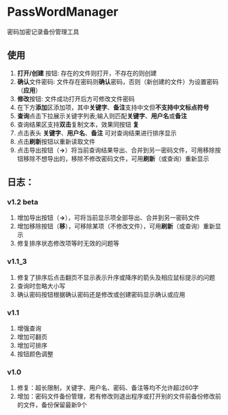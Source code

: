 # PassWordManager
密码加密记录备份管理工具

## 使用
1. **打开/创建** 按钮: 存在的文件则打开，不存在的则创建
2. **确认**文件密码: 文件存在密码则**确认**密码，否则（新创建的文件）为设置密码（**应用**）
3. **修改**按钮: 文件成功打开后方可修改文件密码
4. 在下方**添加**区添加项，其中**关键字**、**备注**支持中文但**不支持中文标点符号**
5. **查询**点击下拉展示关键字列表;输入则匹配**关键字**、**用户名**或**备注**
6. 查询结果区支持**双击**复制文本，效果同按钮 **复**
7. 点击表头 **关键字**、**用户名**、**备注** 可对查询结果进行排序显示
8. 点击**刷新**按钮以重新读取文件
9. 点击导出按钮（**->**）将当前查询结果导出、合并到另一密码文件，可用移除按钮移除不想导出的，移除不修改密码文件，可用**刷新**（或查询）重新显示

## 日志：
### v1.2 beta
1. 增加导出按钮（**->**），可将当前显示项全部导出、合并到另一密码文件
2. 增加移除按钮（**移**），可移除某项（不修改文件），可用**刷新**（或查询）重新显示
3. 修复排序状态修改项等时无效的问题等
### v1.1_3
1. 修复了排序后点击翻页不显示表示升序或降序的箭头及相应鼠标提示的问题
2. 查询时忽略大小写
3. 确认密码按钮根据确认密码还是修改或创建密码显示确认或应用
### v1.1
1.  增强查询
2.  增加可翻页
3.  增加可排序
4. 按钮颜色调整
### v1.0
1. 修复：超长限制，关键字、用户名、密码、备注等均不允许超过60字
2. 增加：密码文件备份管理，若有修改则退出程序或打开别的文件前备份修改前的文件，备份保留最新9个
